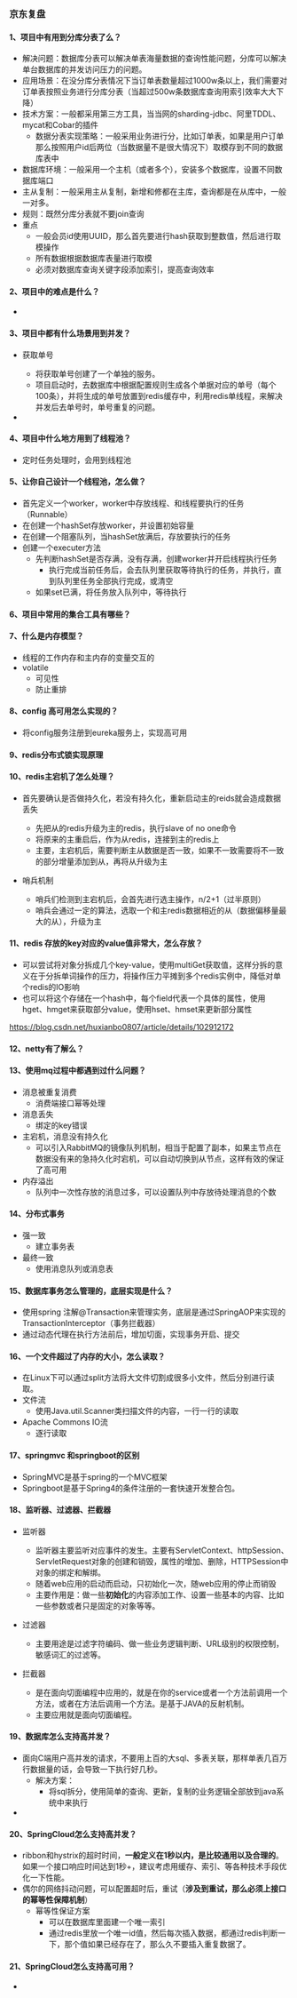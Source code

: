 ### 京东复盘

#### 1、项目中有用到分库分表了么？
* 解决问题：数据库分表可以解决单表海量数据的查询性能问题，分库可以解决单台数据库的并发访问压力的问题。
* 应用场景：在没分库分表情况下当订单表数量超过1000w条以上，我们需要对订单表按照业务进行分库分表（当超过500w条数据库查询用索引效率大大下降）
* 技术方案：一般都采用第三方工具，当当网的sharding-jdbc、阿里TDDL、mycat和Cobar的插件
  * 数据分表实现策略：一般采用业务进行分，比如订单表，如果是用户订单那么按照用户id后两位（当数据量不是很大情况下）取模存到不同的数据库表中
* 数据库环境：一般采用一个主机（或者多个），安装多个数据库，设置不同数据库端口
* 主从复制：一般采用主从复制，新增和修都在主库，查询都是在从库中，一般一对多。
* 规则：既然分库分表就不要join查询
* 重点
  * 一般会员id使用UUID，那么首先要进行hash获取到整数值，然后进行取模操作
  * 所有数据根据数据库表量进行取模
  * 必须对数据库查询关键字段添加索引，提高查询效率


#### 2、项目中的难点是什么？

* 

#### 3、项目中都有什么场景用到并发？

* 获取单号
  * 将获取单号创建了一个单独的服务。
  * 项目启动时，去数据库中根据配置规则生成各个单据对应的单号（每个100条），并将生成的单号放置到redis缓存中，利用redis单线程，来解决并发后去单号时，单号重复的问题。

* 

#### 4、项目中什么地方用到了线程池？

* 定时任务处理时，会用到线程池

#### 5、让你自己设计一个线程池，怎么做？

* 首先定义一个worker，worker中存放线程、和线程要执行的任务（Runnable）
* 在创建一个hashSet存放worker，并设置初始容量
* 在创建一个阻塞队列，当hashSet放满后，存放要执行的任务
* 创建一个executer方法
  * 先判断hashSet是否存满，没有存满，创建worker并开启线程执行任务
    * 执行完成当前任务后，会去队列里获取等待执行的任务，并执行，直到队列里任务全部执行完成，或清空
  * 如果set已满，将任务放入队列中，等待执行

#### 6、项目中常用的集合工具有哪些？



#### 7、什么是内存模型？

* 线程的工作内存和主内存的变量交互的
* volatile 
  * 可见性
  * 防止重排

#### 8、config 高可用怎么实现的？

* 将config服务注册到eureka服务上，实现高可用

#### 9、redis分布式锁实现原理



#### 10、redis主宕机了怎么处理？

* 首先要确认是否做持久化，若没有持久化，重新启动主的reids就会造成数据丢失
  * 先把从的redis升级为主的redis，执行slave of no one命令
  * 将原来的主重启后，作为从redis，连接到主的redis上
  * 主要，主宕机后，需要判断主从数据是否一致，如果不一致需要将不一致的部分增量添加到从，再将从升级为主

* 哨兵机制
  * 哨兵们检测到主宕机后，会首先进行选主操作，n/2+1（过半原则）
  * 哨兵会通过一定的算法，选取一个和主redis数据相近的从（数据偏移量最大的从），升级为主

#### 11、redis 存放的key对应的value值非常大，怎么存放？

* 可以尝试将对象分拆成几个key-value，使用multiGet获取值，这样分拆的意义在于分拆单词操作的压力，将操作压力平摊到多个redis实例中，降低对单个redis的IO影响
* 也可以将这个存储在一个hash中，每个field代表一个具体的属性，使用hget、hmget来获取部分value，使用hset、hmset来更新部分属性

<https://blog.csdn.net/huxianbo0807/article/details/102912172>

#### 12、netty有了解么？



#### 13、使用mq过程中都遇到过什么问题？

* 消息被重复消费
  * 消费端接口幂等处理
* 消息丢失
  * 绑定的key错误
* 主宕机，消息没有持久化
  * 可以引入RabbitMQ的镜像队列机制，相当于配置了副本，如果主节点在数据没有来的急持久化时宕机，可以自动切换到从节点，这样有效的保证了高可用
* 内存溢出
  * 队列中一次性存放的消息过多，可以设置队列中存放待处理消息的个数

#### 14、分布式事务

* 强一致
  * 建立事务表
* 最终一致
  * 使用消息队列或消息表

#### 15、数据库事务怎么管理的，底层实现是什么？

* 使用spring 注解@Transaction来管理实务，底层是通过SpringAOP来实现的  TransactionInterceptor（事务拦截器）
* 通过动态代理在执行方法前后，增加切面，实现事务开启、提交

#### 16、一个文件超过了内存的大小，怎么读取？

* 在Linux下可以通过split方法将大文件切割成很多小文件，然后分别进行读取。
* 文件流
  * 使用Java.util.Scanner类扫描文件的内容，一行一行的读取
* Apache Commons IO流
  * 逐行读取

#### 17、springmvc 和springboot的区别

* SpringMVC是基于spring的一个MVC框架
* Springboot是基于Spring4的条件注册的一套快速开发整合包。

#### 18、监听器、过滤器、拦截器

* 监听器
  * 监听器主要监听对应事件的发生。主要有ServletContext、httpSession、ServletRequest对象的创建和销毁，属性的增加、删除，HTTPSession中对象的绑定和解绑。
  * 随着web应用的启动而启动，只初始化一次，随web应用的停止而销毁
  * 主要作用是：做一些**初始化**的内容添加工作、设置一些基本的内容、比如一些参数或者只是固定的对象等等。

* 过滤器
  * 主要用途是过滤字符编码、做一些业务逻辑判断、URL级别的权限控制，敏感词汇的过滤等。

* 拦截器
  * 是在面向切面编程中应用的，就是在你的service或者一个方法前调用一个方法，或者在方法后调用一个方法。是基于JAVA的反射机制。
  * 主要应用就是面向切面编程。

#### 19、数据库怎么支持高并发？

* 面向C端用户高并发的请求，不要用上百的大sql、多表关联，那样单表几百万行数据量的话，会导致一下执行好几秒。
  * 解决方案：
    * 将sql拆分，使用简单的查询、更新，复制的业务逻辑全部放到java系统中来执行
* 

#### 20、SpringCloud怎么支持高并发？

* ribbon和hystrix的超时时间，**一般定义在1秒以内，是比较通用以及合理的**。如果一个接口响应时间达到1秒+，建议考虑用缓存、索引、等各种技术手段优化一下性能。
* 偶尔的网络抖动问题，可以配置超时后，重试（**涉及到重试，那么必须上接口的幂等性保障机制**）
  * 幂等性保证方案
    * 可以在数据库里面建一个唯一索引
    * 通过redis里放一个唯一id值，然后每次插入数据，都通过redis判断一下，那个值如果已经存在了，那么久不要插入重复数据了。

#### 21、SpringCloud怎么支持高可用？

* 